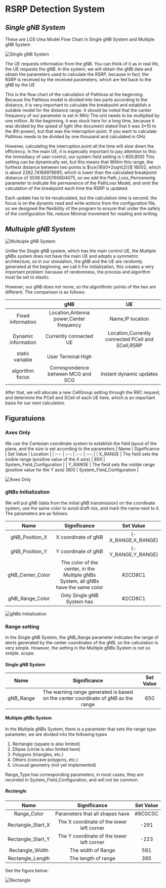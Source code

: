 # **RSRP Detection System**

## ***Single gNB System***

These are LOS Uma Model  Flow Chart in Single gNB System and Multiple gNB System

![Single gNB System](img/RSRP_Detection_SIngle_gNB.png)

The UE requests information from the gNB. You can think of it as in real life, the UE requests the gNB. In the system, we will obtain the gNB data and obtain the parameters used to calculate the RSRP, because in fact, the RSRP is received by the received parameters, which are fed back to the gNB by the UE

This is the flow chart of the calculation of Pathloss at the beginning. Because the Pathloss model is divided into two parts according to the distance, it is very important to calculate the breakpoint and establish a suitable model for the distance range. It should be noted that the center frequency of our parameter is set in MHz The unit needs to be multiplied by one million. At the beginning, it was stuck here for a long time, because it was divided by the speed of light (the document stated that it was 3*10 to the 8th power), but that was the interruption point. If you want to calculate Pathloss needs to be divided by one thousand and calculated in GHz.

However, calculating the interruption point all the time will slow down the efficiency. In the main UE, it is especially important to pay attention to this: the immediacy of user control, our system field setting is (-800,800) This setting can be dynamically set, but this means that Within this range, the furthest distance between two points is $\ce{1600*2sqrt{2}}$
16002, which is about 2262.74169979695, which is lower than the calculated breakpoint distance of 3038.5020760604075, so we add the Path_Loss_Permanentg parameter to indicate the permanence of the PathLoss Model, and omit the calculation of the breakpoint each time the RSRP is updated.

Each update has to be recalculated, but the calculation time is second, the focus is on the dynamic read and write actions from the configuration file, so we designed the flexibility of the program to ensure that under the safety of the configuration file, reduce Minimal movement for reading and writing.

## ***Multuiple gNB System***

![Multuiple gNB System](img/RSRP_Detection_Multiple_gNB.png)

Unlike the Single gNB system, which has the main control UE, the Multiple gNBs system does not have the main UE and adopts a symmetric architecture, so in our simulation, the gNB and the UE are randomly generated at the beginning, we call it For Initialization, this creates a very important problem: because of randomness, the process and algorithm must be set to elastic.

However, our gNB does not move, so the algorithmic points of the two are different. The comparison is as follows:

| | gNB | UE |
| :--: | :--: | :--: |
| Fixed information | Location,Antenna power,Center frequency | Name,IP location
| Dynamic information | Currently connected UE | Location,Currently connected PCell and SCell,RSRP |
| static variable | User Terminal High | |
| algorithm focus | Correspondence between MCG and SCG | Instant dynamic updates |

After that, we will allocate a new CellGroup setting through the RRC request, and determine the PCell and SCell of each UE here, which is an important basis for our next calculation.

## Figuratuions

### Axes Only

We use the Cartesian coordinate system to establish the field layout of the plane, and the size is set according to the parameters
| Name | Significance | Set Value | Location |
| :--: | :--: | :--: | :--: |
| X_RANGE | The field sets the visible range (positive value of the X axis) | 800 | System_Field_Configuration |
| Y_RANGE | The field sets the visible range (positive value for the Y axis) |800 | System_Field_Configuration |

![Axes Only](img/Figure_Axes_Only.png)

### gNBs Initialization

We will put gNB (data from the initial gNB transmission) on the coordinate system, use the same color to avoid draft mix, and mark the name next to it. The parameters are as follows:

| Name | Significance | Set Value |
| :--: | :--: | :--: |
| gNB_Position_X | X coordinate of gNB | (-X_RANGE,X_RANGE) |
| gNB_Position_Y | Y coordinate of gNB | (-Y_RANGE,Y_RANGE) |
| gNB_Center_Color | The color of the center, in the Multiple gNBs System, all gNBs have the same color | #2CD8C1 |
| gNB_Range_Color |Only Single gNB System has | #2CD8C1 |

![gNBs Initialization](img/gNBs_Initialization.png)

### Range setting

In the Single gNB System, the gNB_Range parameter indicates the range of alerts generated by the center coordinates of the gNB, so the calculation is very simple. However, the setting in the Multiple gNBs System is not so simple. scope.

#### Single gNB System

| Name | Significance | Set Value |
| :--: | :--: | :--: |
| gNB_Range | The warning range generated is based on the center coordinate of gNB as the range | 650 |

#### Multiple gNBs System

In the Multiple gNBs System, there is a parameter that sets the range type parameter, we are divided into the following types

1. Rectangle (square is also limited)
2. Ellipse (circle is also limited here)
3. Polygons (triangles, etc.)
4. Others (concave polygons, etc.)
5. Unusual geometry (not yet implemented)

Range_Type has corresponding parameters, in most cases, they are recorded in System_Field_Configuration, and will not be common.

##### Rectangle

| Name | Significance | Set Value |
| :--: | :--: | :--: |
| Range_Color | Parameters that all shapes have | #9C0C0C |
| Rectangle_Start_X | The X coordinate of the lower left corner | -291 |
| Rectangle_Start_Y | The Y coordinate of the lower left corner | -223 |
| Rectangle_Width | The width of Range | 591 |
| Rectangle_Length | The length of range  | 395 |

See the figure below:

![Rectangle](img/Rectangle.png)